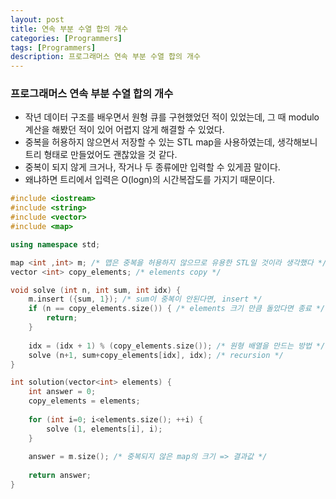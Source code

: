 ```yaml
---
layout: post
title: 연속 부분 수열 합의 개수
categories: [Programmers]
tags: [Programmers]
description: 프로그래머스 연속 부분 수열 합의 개수
---
```


### 프로그래머스 연속 부분 수열 합의 개수

- 작년 데이터 구조를 배우면서 원형 큐를 구현했었던 적이 있었는데, 그 때 modulo 계산을 해봤던 적이 있어 어렵지 않게 해결할 수 있었다.
- 중복을 허용하지 않으면서 저장할 수 있는 STL map을 사용하였는데, 생각해보니 트리 형태로 만들었어도 괜찮았을 것 같다. 
- 중복이 되지 않게 크거나, 작거나 두 종류에만 입력할 수 있게끔 말이다.
- 왜냐하면 트리에서 입력은 O(logn)의 시간복잡도를 가지기 때문이다.

```c++
#include <iostream>
#include <string>
#include <vector>
#include <map>

using namespace std;

map <int ,int> m; /* 맵은 중복을 허용하지 않으므로 유용한 STL일 것이라 생각했다 */
vector <int> copy_elements; /* elements copy */

void solve (int n, int sum, int idx) {
    m.insert ({sum, 1}); /* sum이 중복이 안된다면, insert */
    if (n == copy_elements.size()) { /* elements 크기 만큼 돌았다면 종료 */
        return;
    }
    
    idx = (idx + 1) % (copy_elements.size()); /* 원형 배열을 만드는 방법 */
    solve (n+1, sum+copy_elements[idx], idx); /* recursion */
}

int solution(vector<int> elements) {
    int answer = 0;
    copy_elements = elements;
    
    for (int i=0; i<elements.size(); ++i) {
        solve (1, elements[i], i);
    }
    
    answer = m.size(); /* 중복되지 않은 map의 크기 => 결과값 */
    
    return answer;
}
```